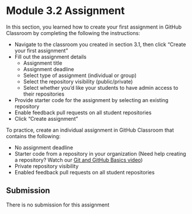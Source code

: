 # Module 3.2 Assignment

In this section, you learned how to create your first assignment in GitHub Classroom by completing the following the instructions:
- Navigate to the classroom you created in section 3.1, then click “Create your first assignment”
- Fill out the assignment details
  - Assignment title
  - Assignment deadline
  - Select type of assignment (individual or group)
  - Select the repository visibility (public/private)
  - Select whether you’d like your students to have admin access to their repositories
- Provide starter code for the assignment by selecting an existing repository
- Enable feedback pull requests on all student repositories
- Click “Create assignment”  

  
To practice, create an individual assignment in GitHub Classroom that contains the following:
- No assignment deadline
- Starter code from a repository in your organization (Need help creating a repository? Watch our [Git and GitHub Basics video](https://www.youtube.com/watch?v=tswF0wpAbTo))
- Private repository visibility
- Enabled feedback pull requests on all student repositories  

  
## Submission
There is no submission for this assignment

